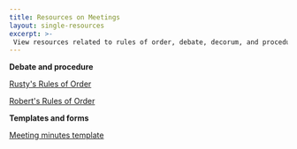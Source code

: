 ```yaml
---
title: Resources on Meetings
layout: single-resources
excerpt: >-
 View resources related to rules of order, debate, decorum, and procedure used in the business of the Chapter as well as templates for recording meeting minutes and drafting agendas.
---
```


<strong>Debate and procedure</strong>

<a href="/wp-content/uploads/resources/rustys-rules.pdf">Rusty's Rules of Order</a>

<a href="/wp-content/uploads/resources/roberts-rules.pdf">Robert's Rules of Order</a>

<strong>Templates and forms</strong>

<a href="/wp-content/uploads/resources/Minutes-Template.pdf">Meeting minutes template</a>